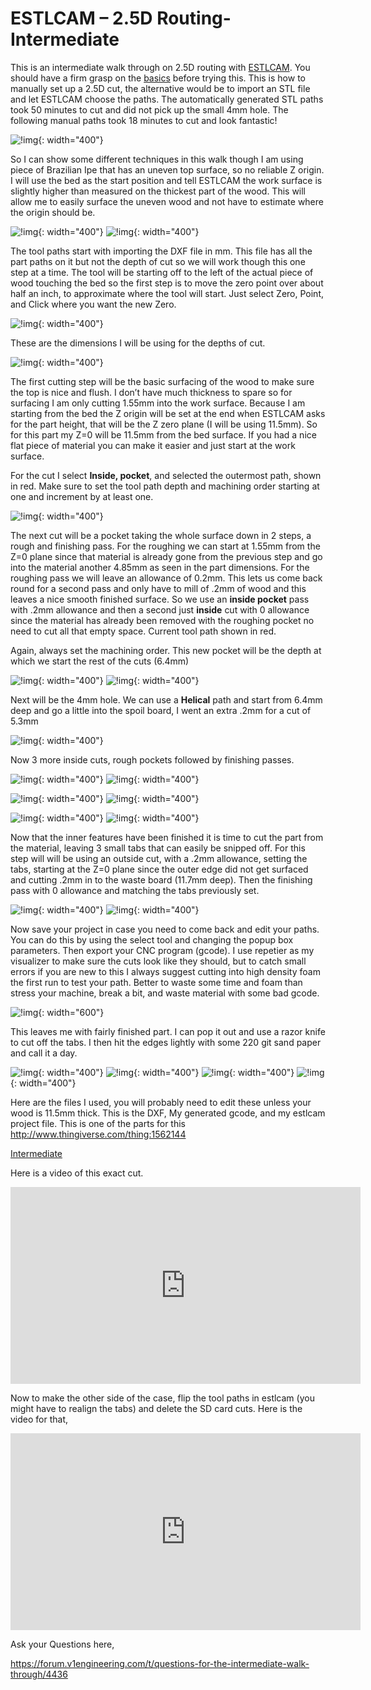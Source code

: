 # ESTLCAM – 2.5D Routing- Intermediate

This is an intermediate walk through on 2.5D routing with [ESTLCAM](http://estlcam.de/). You should
have a firm grasp on the [basics](../software/estlcam-basics.md) before trying this. This is how to
manually set up a 2.5D cut, the alternative would be to import an STL file and let ESTLCAM choose
the paths. The automatically generated STL paths took 50 minutes to cut and did not pick up the
small 4mm hole. The following manual paths took 18 minutes to cut and look fantastic!

![!img](https://www.v1engineering.com/wp-content/uploads/2016/07/IMG_20160719_190511.jpg){: width="400"}

So I can show some different techniques in this walk though I am using piece of Brazilian Ipe that
has an uneven top surface, so no reliable Z origin. I will use the bed as the start position and
tell ESTLCAM the work surface is slightly higher than measured on the thickest part of the wood.
This will allow me to easily surface the uneven wood and not have to estimate where the origin
should be.

![!img](https://www.v1engineering.com/wp-content/uploads/2016/07/IMG_20160715_142616.jpg){: width="400"}
![!img](https://www.v1engineering.com/wp-content/uploads/2016/07/inter.jpg){: width="400"}

The tool paths start with importing the DXF file in mm. This file has all the part paths on it but
not the depth of cut so we will work though this one step at a time. The tool will be starting off to
the left of the actual piece of wood touching the bed so the first step is to move the zero point
over about half an inch, to approximate where the tool will start. Just select Zero, Point, and
Click where you want the new Zero.

![!img](https://www.v1engineering.com/wp-content/uploads/2016/07/NewZero.jpg){: width="400"}

These are the dimensions I will be using for the depths of cut.

![!img](https://www.v1engineering.com/wp-content/uploads/2016/07/dimiso.jpg){: width="400"}

The first cutting step will be the basic surfacing of the wood to make sure the top is nice and
flush. I don’t have much thickness to spare so for surfacing I am only cutting 1.55mm into the
work surface. Because I am starting from the bed the Z origin will be set at the end when ESTLCAM
asks for the part height, that will be the Z zero plane (I will be using 11.5mm). So for this part
my Z=0 will be 11.5mm from the bed surface. If you had a nice flat piece of material you can make
it easier and just start at the work surface.

For the cut I select **Inside, pocket**, and selected the outermost path, shown in red. Make sure
to set the tool path depth and machining order starting at one and increment by at least one.

![!img](https://www.v1engineering.com/wp-content/uploads/2016/07/I1.jpg){: width="400"}

The next cut will be a pocket taking the whole surface down in 2 steps, a rough and finishing pass.
For the roughing we can start at 1.55mm from the Z=0 plane since that material is already gone from
the previous step and go into the material another 4.85mm as seen in the part dimensions. For the
roughing pass we will leave an allowance of 0.2mm. This lets us come back round for a second pass
and only have to mill of .2mm of wood and this leaves a nice smooth finished surface. So we use an
**inside pocket** pass with .2mm allowance and then a second just **inside** cut with 0 allowance
since the material has already been removed with the roughing pocket no need to cut all that empty
space. Current tool path shown in red.

Again, always set the machining order. This new pocket will be the depth at which we start the
rest of the cuts (6.4mm)

![!img](https://www.v1engineering.com/wp-content/uploads/2016/07/I2.jpg){: width="400"}
![!img](https://www.v1engineering.com/wp-content/uploads/2016/07/I3.jpg){: width="400"}

Next will be the 4mm hole. We can use a **Helical** path and start from 6.4mm deep and go a little
into the spoil board, I went an extra .2mm for a cut of 5.3mm

![!img](https://www.v1engineering.com/wp-content/uploads/2016/07/I4.jpg){: width="400"}

Now 3 more inside cuts, rough pockets followed by finishing passes.

![!img](https://www.v1engineering.com/wp-content/uploads/2016/07/I5.jpg){: width="400"}
![!img](https://www.v1engineering.com/wp-content/uploads/2016/07/I6.jpg){: width="400"}

![!img](https://www.v1engineering.com/wp-content/uploads/2016/07/I7.jpg){: width="400"}
![!img](https://www.v1engineering.com/wp-content/uploads/2016/07/I8.jpg){: width="400"}

![!img](https://www.v1engineering.com/wp-content/uploads/2016/07/I9.jpg){: width="400"}
![!img](https://www.v1engineering.com/wp-content/uploads/2016/07/I10.jpg){: width="400"}

Now that the inner features have been finished it is time to cut the part from the material,
leaving 3 small tabs that can easily be snipped off. For this step will will be using an
outside cut, with a .2mm allowance, setting the tabs, starting at the Z=0 plane since the outer
edge did not get surfaced and cutting .2mm in to the waste board (11.7mm deep). Then the
finishing pass with 0 allowance and matching the tabs previously set.

![!img](https://www.v1engineering.com/wp-content/uploads/2016/07/I11.jpg){: width="400"}
![!img](https://www.v1engineering.com/wp-content/uploads/2016/07/I12.jpg){: width="400"}

Now save your project in case you need to come back and edit your paths. You can do this by
using the select tool and changing the popup box parameters. Then export your CNC program
(gcode). I use repetier as my visualizer to make sure the cuts look like they should, but to
catch small errors if you are new to this I always suggest cutting into high density foam the
first run to test your path. Better to waste some time and foam than stress your machine, break
a bit, and waste material with some bad gcode.

![!img](https://www.v1engineering.com/wp-content/uploads/2016/07/I13.jpg){: width="600"}

This leaves me with fairly finished part. I can pop it out and use a razor knife to cut off
the tabs. I then hit the edges lightly with some 220 git sand paper and call it a day.

![!img](https://www.v1engineering.com/wp-content/uploads/2016/07/IMG_20160715_144938.jpg){: width="400"}
![!img](https://www.v1engineering.com/wp-content/uploads/2016/07/IMG_20160715_145020.jpg){: width="400"}
![!img](https://www.v1engineering.com/wp-content/uploads/2016/07/IMG_20160711_202100.jpg){: width="400"}
![!img](https://www.v1engineering.com/wp-content/uploads/2016/07/IMG_20160715_145757.jpg){: width="400"}

Here are the files I used, you will probably need to edit these unless your wood is 11.5mm
thick. This is the DXF, My generated gcode, and my estlcam project file. This is one of the
parts for this http://www.thingiverse.com/thing:1562144

[Intermediate](https://www.v1engineering.com/wp-content/uploads/2016/07/Intermediate.zip)

Here is a video of this exact cut.

<iframe width="560" height="315" src="https://www.youtube.com/embed/iHAhtaadcCg"
  title="YouTube video player" frameborder="0" allow="accelerometer; autoplay;
  clipboard-write; encrypted-media; gyroscope; picture-in-picture" allowfullscreen></iframe>

Now to make the other side of the case, flip the tool paths in estlcam (you might have to
realign the tabs) and delete the SD card cuts. Here is the video for that,

<iframe width="560" height="315" src="https://www.youtube.com/embed/P3_HOwyE9BY"
  title="YouTube video player" frameborder="0" allow="accelerometer; autoplay;
  clipboard-write; encrypted-media; gyroscope; picture-in-picture" allowfullscreen></iframe>

Ask your Questions here,

https://forum.v1engineering.com/t/questions-for-the-intermediate-walk-through/4436
